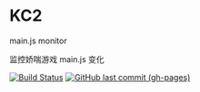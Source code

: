 # KC2

main.js monitor

监控娇喘游戏 main.js 变化

[![Build Status](https://travis-ci.org/MZIchenjl/kc2.svg?branch=master)](https://travis-ci.org/MZIchenjl/kc2)
[![GitHub last commit (gh-pages)](https://img.shields.io/github/last-commit/MZIchenjl/kc2/gh-pages.svg)](https://github.com/MZIchenjl/kc2/tree/gh-pages)
